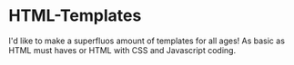 # HTML-Templates
  I'd like to make a superfluos amount of templates for all ages! As basic as HTML must haves or HTML with CSS and Javascript coding. 
